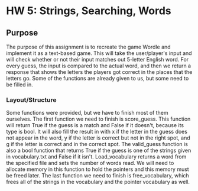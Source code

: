 # HW 5: Strings, Searching, Words

## Purpose

The purpose of this assignment is to recreate the game Wordle and implement it as a text-based game. This will take the user/player's input and will check whether or not their input matches out 5-letter English word. For every guess, the input is compared to the actual word, and then we return a response that shows the letters the players got correct in the places that the letters go. Some of the functions are already given to us, but some need to be filled in.

### Layout/Structure

Some functions were provided, but we have to finish most of them ourselves. The first function we need to finish is score_guess. This function will return True if the guess is a match and False if it doesn't, because its type is bool. It will also fill the result in with x if the letter in the guess does not appear in the word, y if the letter is correct but not in the right spot, and g if the letter is correct and in the correct spot. The valid_guess function is also a bool function that returns True if the guess is one of the strings given in vocabulary.txt and False if it isn't. Load_vocabulary returns a word from the specified file and sets the number of words read. We will need to allocate memory in this function to hold the pointers and this memory must be freed later. The last function we need to finish is free_vocabulary, which frees all of the strings in the vocabulary and the pointer vocabulary as well.
